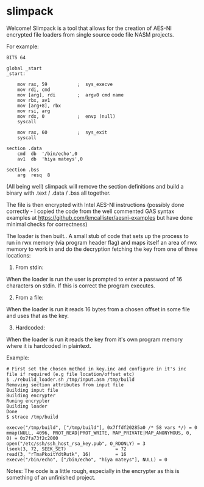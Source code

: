 # slimpack

Welcome! Slimpack is a tool that allows for the creation of AES-NI encrypted file loaders from single source code file NASM projects.    

For example:    

```
BITS 64

global _start
_start:

    mov rax, 59           ;  sys_execve
    mov rdi, cmd
    mov [arg], rdi        ;  argv0 cmd name
    mov rbx, av1
    mov [arg+8], rbx
    mov rsi, arg
    mov rdx, 0            ;  envp (null)
    syscall 

    mov rax, 60           ;  sys_exit
    syscall

section .data
    cmd  db  '/bin/echo',0
    av1  db  'hiya mateys',0

section .bss
    arg  resq  8
```

(All being well) slimpack will remove the section definitions and build a binary with .text / .data / .bss all together.     

The file is then encrypted with Intel AES-NI instructions (possibly done correctly - I copied the code from the well commented GAS syntax examples at https://github.com/kmcallister/aesni-examples but have done minimal checks for correctness) 

The loader is then built.. A small stub of code that sets up the process to run in rwx memory (via program header flag) and maps itself an area of rwx memory to work in and do the decryption fetching the key from one of three locations:     

1) From stdin:      

When the loader is run the user is prompted to enter a password of 16 characters on stdin. If this is correct the program executes.      

2) From a file:     

When the loader is run it reads 16 bytes from a chosen offset in some file and uses that as the key.         

3) Hardcoded:    

When the loader is run it reads the key from it's own program memory where it is hardcoded in plaintext.    

Example:    

```
# First set the chosen method in key.inc and configure in it's inc file if required (e.g file location/offset etc)
$ ./rebuild_loader.sh /tmp/input.asm /tmp/build
Removing section attributes from input file
Building input file
Building encrypter
Runing encrypter
Building loader
Done
$ strace /tmp/build

execve("/tmp/build", ["/tmp/build"], 0x7ffdf20285a0 /* 58 vars */) = 0
mmap(NULL, 4096, PROT_READ|PROT_WRITE, MAP_PRIVATE|MAP_ANONYMOUS, 0, 0) = 0x7fa73f2c2000
open("/etc/ssh/ssh_host_rsa_key.pub", O_RDONLY) = 3
lseek(3, 72, SEEK_SET)                  = 72
read(3, "rTmaPkoitYdtRutk", 16)         = 16
execve("/bin/echo", ["/bin/echo", "hiya mateys"], NULL) = 0
```

Notes: The code is a little rough, especially in the encrypter as this is something of an unfinished project.     
